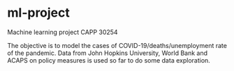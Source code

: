 # ml-project

Machine learning project CAPP 30254

The objective is to model the cases of COVID-19/deaths/unemployment rate
of the pandemic. Data from John Hopkins University, World Bank and ACAPS
on policy measures is used so far to do some data exploration. 